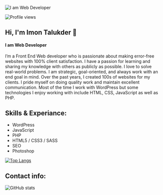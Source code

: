 ![I am Web Developer]([https://pbs.twimg.com/profile_banners/1527366662898712576/1653551647/1500x500](https://scontent.fdac116-1.fna.fbcdn.net/v/t39.30808-6/291581057_140747648576026_3448365513103062539_n.png?_nc_cat=105&ccb=1-7&_nc_sid=e3f864&_nc_ohc=HWZLyRHWS_wAX9fxTWb&_nc_ht=scontent.fdac116-1.fna&oh=00_AT-kOFczFAQptCyusDuwyb-CMCRAF-V117IefR6vZ-4CJQ&oe=631CE78C))

![Profile views](https://gpvc.arturio.dev/imontalukder)  

## Hi, I'm Imon Talukder 👋
#### I am Web Developer

I’m a Front End Web developer who is passionate about making error-free websites with 100% client satisfaction. I have a passion for learning and sharing my knowledge with others as publicly as possible. I love to solve real-world problems. I am strategic, goal-oriented, and always work with an end goal in mind. Over the past years, I created 100s of websites for my clients. I pride myself on doing quality work and maintain excellent communication. Most of the time I work with WordPress but some technologies I enjoy working with include HTML, CSS, JavaScript as well as PHP.

## Skills & Experiance:

 - WordPress
 - JavaScript
 - PHP
 - HTML5 / CSS3 / SASS 
 - SEO
 - Photoshop 
 
[![Top Langs](https://github-readme-stats.vercel.app/api/top-langs/?username=imontalukder)](https://github.com/anuraghazra/github-readme-stats)

 ## Contact info:
 
![GitHub stats](https://github-readme-stats.vercel.app/api?username=imontalukder&show_icons=true)
